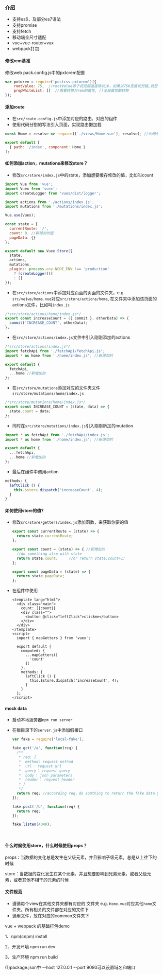 ### 介绍

* 支持es6，及部分es7语法
* 支持promise
* 支持fetch
* 移动端全尺寸适配
* vue+vue-router+vux
* webpack打包

#### 修改rem基准

修改web pack.config.js中的pxtorem配置

```javascript
var pxtorem = require('postcss-pxtorem')({
    rootValue: 75,  //rootValue等于视觉稿宽度除以10，如果以750宽度视觉稿,就是75
    propWhiteList: []  //需要转换为rem的属性, []全部属性都转换
});
```

#### 添加route

* 在`src/route-config.js`中添加对应的路由，对应的组件
* 使用代码分割的写法引入页面，实现路由懒加载

```javascript
const Home = resolve => require(['./views/Home.vue'], resolve); //代码分割写法

export default [
  { path: '/index', component: Home }
];
```

#### 如何添加action，mutations来修改store？

* 修改`src/store/index.js`中的state，添加想要缓存修改的值，比如叫count

```javascript
import Vue from 'vue';
import Vuex from 'vuex';
import createLogger from 'vuex/dist/logger';

import actions from './actions/index.js';
import mutations from './mutations/index.js';

Vue.use(Vuex);

const state = {
  currentRoute: '/',
  count: 0,	//新增加的值
  pageData: {}
};

export default new Vuex.Store({
  state,
  actions,
  mutations,
  plugins: process.env.NODE_ENV !== 'production'
    ? [createLogger()]
    : []
});
```

* 在`src/store/actions`中添加对应页面的页面的文件夹，e.g. `src/veiws/home.vue`对应`src/store/actions/home`, 在文件夹中添加该页面的actions文件，比如叫`index.js`

```javascript
/*src/store/actions/home/index.js*/
export const increaseCount = ({ commit }, otherData) => {
  commit('INCREASE_COUNT', otherData);
};
```

* 在`src/store/actions/index.js`文件中引入刚刚添加的actions

```javascript
/*src/store/actions/index.js*/
import fetchApi from './fetchApi/fetchApi.js';
import * as home from './home/index.js'; //新增加的

export default {
  fetchApi,
  ...home //新增加的
};
```

* 在`src/store/mutations`添加对应的文件夹文件`src/store/mutations/home/index.js`

```javascript
/*src/store/mutations/home/index.js*/
export const INCREASE_COUNT = (state, data) => {
  state.count = data;
};
```
* 同时在`src/store/mutations/index.js`引入刚刚新加的mutation

```javascript
import * as fetchApi from './fetchApi/index.js';
import * as home from './home/index.js'; //新增加的

export default {
  ...fetchApi,
  ...home //新增加的
};
```
* 最后在组件中调用action

```javascript
methods: {
  leftClick () {
    this.$store.dispatch('increaseCount', 4);
  }
}
```

#### 如何使用store的值?

* 修改`src/store/getters/index.js`添加函数，来获取你要的值

  ```javascript
  export const currentRoute = (state) => {
    return state.currentRoute;
  };

  export const count = (state) => {	//新增加的
    //do something alse with state
    return state.count; 	//or return state.count+1;
  };

  export const pageData = (state) => {
    return state.pageData;
  };
  ```

* 在组件中使用

  ```vue
  <template lang="html">
    <div class="main">
      count: {{count}}
      <div class="">
        <button @click="leftClick">clickme</button>
      </div>
    </div>
  </template>
  <script>
    import { mapGetters } from 'vuex';

    export default {
      computed: {
        ...mapGetters([
          'count'
        ])
      },
      methods: {
        leftClick () {
          this.$store.dispatch('increaseCount', 4);
        }
      }
    };
  </script>
  ```

#### mock data

*  启动本地服务器`npm run server`

* 在根目录下的`server.js`中添加假接口

  ```javascript
  var fake = require('local-fake');

  fake.get('/a', function(req) {
    /**
     * req: {
     *  method: request method
     *  url： request url
     *  query： request query
     *  body： json parameters
     *  header： request header
     * }
     */
    return req; //according req，do somthing to return the fake data you want
  });

  fake.post('/b', function(req) {
    return req;
  });

  fake.listen(4040);
  ```

  ​

#### 什么时候使用store，什么时候使用props？

props：当数据的变化总是发生在父级元素，并且影响子级元素，总是从上往下的时候

store：当数据的变化发生在某个元素，并且想要影响到兄弟元素，或者父级元素，或者其他不相干的元素的时候

#### 文件规范

* 遵循每个view在其他文件夹都有对应的 文件夹 e.g. `Home.vue`对应其他`home`文件夹，所有相关的文件都在对应的文件下
* 通用文件，放在对应的common文件夹下



vue + webpack 的基础打包demo

1、npm(cnpm) install

2、开发环境 npm run dev

3、生产环境 npm run build
<!-- 以下是提示 -->

(1)package.json中 --host 127.0.0.1 --port 9090可以设置域名和端口
